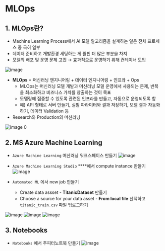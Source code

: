 # MLOps

## 1. MLOps란?

- Machine Learning Process에서 AI 모델 알고리즘을 설계하는 일은 전체 프로세스 중 극히 일부
- 데이터 준비하고 개발환경 세팅하는 게 훨씬 더 많은 부분을 차지
- 모델의 배포 및 운영 문제 고민 → 효과적으로 운영하기 위해 컨테이너 도입

![image](https://user-images.githubusercontent.com/79077316/218382681-00a815ab-6bce-4841-83b7-2a89e33b94a5.png)

- **MLOps** = 머신러닝 엔지니어링 + 데이터 엔지니어링 + 인프라 + Ops
    - MLOps는 머신러닝 모델 개발과 머신러닝 모델 운영에서 사용되는 문제, 반복을 최소화하고 비즈니스 가치를 창출하는 것이 목표
    - 모델링에 집중할 수 있도록 관련된 인프라를 만들고, 자동으로 운영되도록 함
    - 예) API 형태로 서버 만들기, 실험 파라미터와 결과 저장하기, 모델 결과 자동화하기, 데이터 Validation 등
- Research와 Production의 머신러닝

![image](https://user-images.githubusercontent.com/79077316/218382705-3acb6b97-626b-4444-9a3b-a8665f60173e.png)
0

## 2. MS Azure Machine Learning

- `Azure Machine Learning` 머신러닝 워크스페이스 만들기
![image](https://user-images.githubusercontent.com/79077316/218382996-1a59df2a-0005-4f62-ad00-9789a2c0ad48.png)

- `Azure Machine Learning Studio` ****에서 compute instance 만들기
![image](https://user-images.githubusercontent.com/79077316/218383033-7b76d649-3ead-4426-9df2-97dc03804f21.png)

- `Automated ML` 에서 new job 만들기
    - Create data assset - **TitanicDataset** 만들기
    - Choose a source for your data asset - **From local file** 선택하고 `titanic_train.csv` 파일 업로그하기

![image](https://user-images.githubusercontent.com/79077316/218383074-ce6954b1-d323-4532-824c-3efae0ada6a8.png)
![image](https://user-images.githubusercontent.com/79077316/218383111-7577e553-5227-41c5-b2b8-8a3b6d13ceff.png)
![image](https://user-images.githubusercontent.com/79077316/218383123-45688324-2eed-48c8-91d2-a5080944383e.png)

## 3. Notebooks

- `Notebooks` 에서 주피터노트북 만들기
![image](https://user-images.githubusercontent.com/79077316/218383167-44744417-e668-4823-ab00-51e1dbd1fdc2.png)

